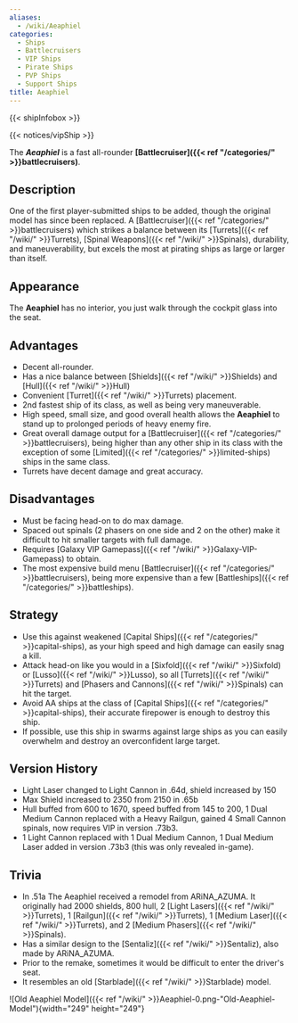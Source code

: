 ```yaml
---
aliases:
  - /wiki/Aeaphiel
categories:
  - Ships
  - Battlecruisers
  - VIP Ships
  - Pirate Ships
  - PVP Ships
  - Support Ships
title: Aeaphiel
---
```


{{< shipInfobox >}}

{{< notices/vipShip >}}

The **_Aeaphiel_** is a fast all-rounder **[Battlecruiser]({{< ref "/categories/" >}}battlecruisers)**.

## Description

One of the first player-submitted ships to be added, though the original model has since been replaced. A [Battlecruiser]({{< ref "/categories/" >}}battlecruisers) which strikes a balance between its [Turrets]({{< ref "/wiki/" >}}Turrets), [Spinal Weapons]({{< ref "/wiki/" >}}Spinals), durability, and maneuverability, but excels the most at pirating ships as large or larger than itself.

## Appearance

The **Aeaphiel** has no interior, you just walk through the cockpit glass into the seat.

## Advantages

- Decent all-rounder.
- Has a nice balance between [Shields]({{< ref "/wiki/" >}}Shields) and [Hull]({{< ref "/wiki/" >}}Hull)
- Convenient [Turret]({{< ref "/wiki/" >}}Turrets) placement.
- 2nd fastest ship of its class, as well as being very maneuverable.
- High speed, small size, and good overall health allows the **Aeaphiel** to stand up to prolonged periods of heavy enemy fire.
- Great overall damage output for a [Battlecruiser]({{< ref "/categories/" >}}battlecruisers), being higher than any other ship in its class with the exception of some [Limited]({{< ref "/categories/" >}}limited-ships) ships in the same class.
- Turrets have decent damage and great accuracy.

## Disadvantages

- Must be facing head-on to do max damage.
- Spaced out spinals (2 phasers on one side and 2 on the other) make it difficult to hit smaller targets with full damage.
- Requires [Galaxy VIP Gamepass]({{< ref "/wiki/" >}}Galaxy-VIP-Gamepass) to obtain.
- The most expensive build menu [Battlecruiser]({{< ref "/categories/" >}}battlecruisers), being more expensive than a few [Battleships]({{< ref "/categories/" >}}battleships).

## Strategy

- Use this against weakened [Capital Ships]({{< ref "/categories/" >}}capital-ships), as your high speed and high damage can easily snag a kill.
- Attack head-on like you would in a [Sixfold]({{< ref "/wiki/" >}}Sixfold) or [Lusso]({{< ref "/wiki/" >}}Lusso), so all [Turrets]({{< ref "/wiki/" >}}Turrets) and [Phasers and Cannons]({{< ref "/wiki/" >}}Spinals) can hit the target.
- Avoid AA ships at the class of [Capital Ships]({{< ref "/categories/" >}}capital-ships), their accurate firepower is enough to destroy this ship.
- If possible, use this ship in swarms against large ships as you can easily overwhelm and destroy an overconfident large target.

## Version History

- Light Laser changed to Light Cannon in .64d, shield increased by 150
- Max Shield increased to 2350 from 2150 in .65b
- Hull buffed from 600 to 1670, speed buffed from 145 to 200, 1 Dual Medium Cannon replaced with a Heavy Railgun, gained 4 Small Cannon spinals, now requires VIP in version .73b3.
- 1 Light Cannon replaced with 1 Dual Medium Cannon, 1 Dual Medium Laser added in version .73b3 (this was only revealed in-game).

## Trivia

- In .51a The Aeaphiel received a remodel from ARiNA_AZUMA. It originally had 2000 shields, 800 hull, 2 [Light Lasers]({{< ref "/wiki/" >}}Turrets), 1 [Railgun]({{< ref "/wiki/" >}}Turrets), 1 [Medium Laser]({{< ref "/wiki/" >}}Turrets), and 2 [Medium Phasers]({{< ref "/wiki/" >}}Spinals).
- Has a similar design to the [Sentaliz]({{< ref "/wiki/" >}}Sentaliz), also made by ARiNA_AZUMA.
- Prior to the remake, sometimes it would be difficult to enter the driver's seat.
- It resembles an old [Starblade]({{< ref "/wiki/" >}}Starblade) model.

![Old Aeaphiel Model]({{< ref "/wiki/" >}}Aeaphiel-0.png-"Old-Aeaphiel-Model"){width="249" height="249"}
